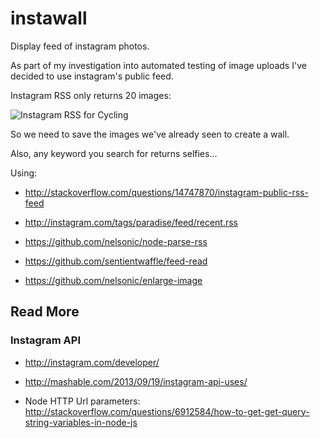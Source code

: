 instawall
=========

Display feed of instagram photos.

As part of my investigation into automated testing of image uploads
I've decided to use instagram's public feed.

Instagram RSS only returns 20 images:

![Instagram RSS for Cycling](http://i.imgur.com/7tn0wLd.jpg)

So we need to save the images we've already seen to create a wall.

Also, any keyword you search for returns selfies...

Using:

- http://stackoverflow.com/questions/14747870/instagram-public-rss-feed
- http://instagram.com/tags/paradise/feed/recent.rss

- https://github.com/nelsonic/node-parse-rss
- https://github.com/sentientwaffle/feed-read
- https://github.com/nelsonic/enlarge-image

## Read More

### Instagram API

- http://instagram.com/developer/
- http://mashable.com/2013/09/19/instagram-api-uses/

- Node HTTP Url parameters: http://stackoverflow.com/questions/6912584/how-to-get-get-query-string-variables-in-node-js